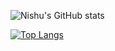 
![Nishu's GitHub stats](https://github-readme-stats.vercel.app/api?username=nishu-murmu&show_icons=true&theme=gruvbox&text_color=0x000011)

[![Top Langs](https://github-readme-stats.vercel.app/api/top-langs/?username=nishu-murmu&layout=compact&bg-color=#000000)](https://github.com/nishu-murmu/github-readme-stats)




